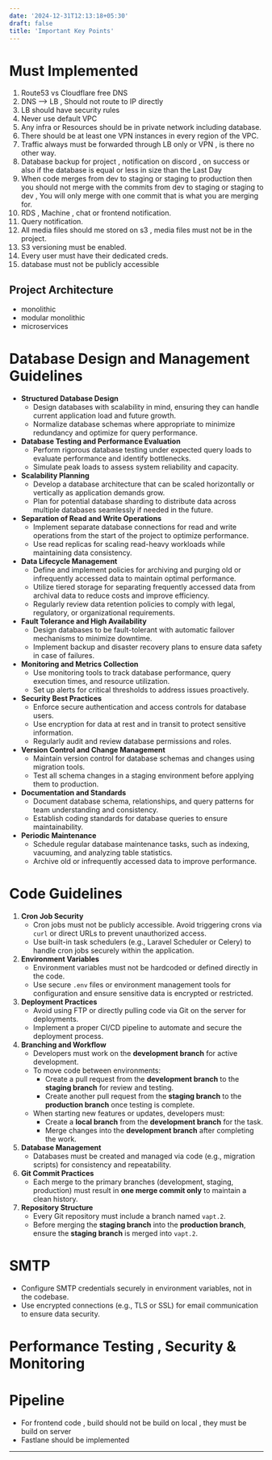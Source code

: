 ```yaml
---
date: '2024-12-31T12:13:18+05:30'
draft: false
title: 'Important Key Points'
---
```

# Must Implemented

1. Route53 vs Cloudflare free DNS
2. DNS --> LB , Should not route to IP directly 
3. LB should have security rules
4. Never use default VPC
5. Any infra or Resources should be in private network including database.
6. There should be at least one VPN instances in every region of the VPC.
7. Traffic always must be forwarded through LB only or VPN , is there no other way.
8. Database backup for project , notification on discord , on success or also if the database is equal or less in size than the Last Day
9. When code merges from dev to staging or staging to production then you should not merge with the commits from dev to staging or staging to dev , You will only merge with one commit that is what you are merging for.
10. RDS , Machine , chat or frontend notification. 
11. Query notification.
12. All media files should me stored on s3 , media files must not be in the project.
13. S3 versioning must be enabled.
14. Every user must have their dedicated creds.
15. database must not be publicly accessible

## Project Architecture 
- monolithic
- modular monolithic
- microservices

# Database Design and Management Guidelines
- **Structured Database Design**
    - Design databases with scalability in mind, ensuring they can handle current application load and future growth.
    - Normalize database schemas where appropriate to minimize redundancy and optimize for query performance.
- **Database Testing and Performance Evaluation**
    - Perform rigorous database testing under expected query loads to evaluate performance and identify bottlenecks.
    - Simulate peak loads to assess system reliability and capacity.
- **Scalability Planning**
    - Develop a database architecture that can be scaled horizontally or vertically as application demands grow.
    - Plan for potential database sharding to distribute data across multiple databases seamlessly if needed in the future.
- **Separation of Read and Write Operations**
    - Implement separate database connections for read and write operations from the start of the project to optimize performance.
    - Use read replicas for scaling read-heavy workloads while maintaining data consistency.
- **Data Lifecycle Management**
    - Define and implement policies for archiving and purging old or infrequently accessed data to maintain optimal performance.
    - Utilize tiered storage for separating frequently accessed data from archival data to reduce costs and improve efficiency.
    - Regularly review data retention policies to comply with legal, regulatory, or organizational requirements.
- **Fault Tolerance and High Availability**
    - Design databases to be fault-tolerant with automatic failover mechanisms to minimize downtime.
    - Implement backup and disaster recovery plans to ensure data safety in case of failures.
- **Monitoring and Metrics Collection**
    - Use monitoring tools to track database performance, query execution times, and resource utilization.
    - Set up alerts for critical thresholds to address issues proactively.
- **Security Best Practices**
    - Enforce secure authentication and access controls for database users.
    - Use encryption for data at rest and in transit to protect sensitive information.
    - Regularly audit and review database permissions and roles.
- **Version Control and Change Management**
    - Maintain version control for database schemas and changes using migration tools.
    - Test all schema changes in a staging environment before applying them to production.
- **Documentation and Standards**
    - Document database schema, relationships, and query patterns for team understanding and consistency.
    - Establish coding standards for database queries to ensure maintainability.
- **Periodic Maintenance**
    - Schedule regular database maintenance tasks, such as indexing, vacuuming, and analyzing table statistics.
    - Archive old or infrequently accessed data to improve performance.

# Code Guidelines
1. **Cron Job Security**
    - Cron jobs must not be publicly accessible. Avoid triggering crons via `curl` or direct URLs to prevent unauthorized access.
    - Use built-in task schedulers (e.g., Laravel Scheduler or Celery) to handle cron jobs securely within the application.
2. **Environment Variables**
    - Environment variables must not be hardcoded or defined directly in the code.
    - Use secure `.env` files or environment management tools for configuration and ensure sensitive data is encrypted or restricted.
3. **Deployment Practices**
    - Avoid using FTP or directly pulling code via Git on the server for deployments.
    - Implement a proper CI/CD pipeline to automate and secure the deployment process.
4. **Branching and Workflow**
    - Developers must work on the **development branch** for active development.
    - To move code between environments:
        - Create a pull request from the **development branch** to the **staging branch** for review and testing.
        - Create another pull request from the **staging branch** to the **production branch** once testing is complete.
    - When starting new features or updates, developers must:
        - Create a **local branch** from the **development branch** for the task.
        - Merge changes into the **development branch** after completing the work.
5. **Database Management**
    - Databases must be created and managed via code (e.g., migration scripts) for consistency and repeatability.
6. **Git Commit Practices**
    - Each merge to the primary branches (development, staging, production) must result in **one merge commit only** to maintain a clean history.
7. **Repository Structure**
    - Every Git repository must include a branch named `vapt.2`.
    - Before merging the **staging branch** into the **production branch**, ensure the **staging branch** is merged into `vapt.2`.
# SMTP
- Configure SMTP credentials securely in environment variables, not in the codebase.
- Use encrypted connections (e.g., TLS or SSL) for email communication to ensure data security.
# Performance Testing , Security & Monitoring


# Pipeline
- For frontend code , build should not be build on local , they must be build on server
- Fastlane should be implemented

---
